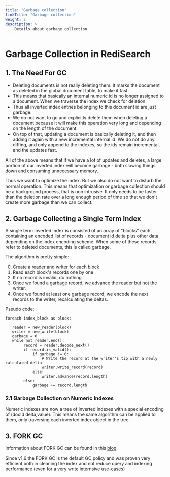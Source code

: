 ```yaml
---
title: "Garbage collection"
linkTitle: "Garbage collection"
weight: 2
description: >
    Details about garbage collection
---
```


# Garbage Collection in RediSearch

## 1. The Need For GC

* Deleting documents is not really deleting them. It marks the document as deleted in the global document table, to make it fast.
* This means that basically an internal numeric id is no longer assigned to a document. When we traverse the index we check for deletion.
* Thus all inverted index entries belonging to this document id are just garbage. 
* We do not want to go and explicitly delete them when deleting a document because it will make this operation very long and depending on the length of the document.
* On top of that, updating a document is basically deleting it, and then adding it again with a new incremental internal id. We do not do any diffing, and only append to the indexes, so the ids remain incremental, and the updates fast.

All of the above means that if we have a lot of updates and deletes, a large portion of our inverted index will become garbage - both slowing things down and consuming unnecessary memory. 

Thus we want to optimize the index. But we also do not want to disturb the normal operation. This means that optimization or garbage collection should be a background process, that is non intrusive. It only needs to be faster than the deletion rate over a long enough period of time so that we don't create more garbage than we can collect.

## 2. Garbage Collecting a Single Term Index

A single term inverted index is consisted of an array of "blocks" each containing an encoded list of records - document id delta plus other data depending on the index encoding scheme. When some of these records refer to deleted documents, this is called garbage. 

The algorithm is pretty simple: 

0. Create a reader and writer for each block
1. Read each block's records one by one
2. If no record is invalid, do nothing
3. Once we found a garbage record, we advance the reader but not the writer.
4. Once we found at least one garbage record, we encode the next records to the writer, recalculating the deltas.

Pseudo code:

```
foreach index_block as block:
   
   reader = new_reader(block)
   writer = new_write(block)
   garbage = 0
   while not reader.end():
        record = reader.decode_next()
        if record.is_valid():
            if garbage != 0:
                # Write the record at the writer's tip with a newly calculated delta
                writer.write_record(record)
            else:
                writer.advance(record.length)
        else:
            garbage += record.length
```

### 2.1 Garbage Collection on Numeric Indexes

Numeric indexes are now a tree of inverted indexes with a special encoding of (docId delta,value). This means the same algorithm can be applied to them, only traversing each inverted index object in the tree.

## 3. FORK GC

Information about FORK GC can be found in this [blog](https://redislabs.com/blog/increased-garbage-collection-performance-redisearch-1-4-1/)

Since v1.6 the FORK GC is the default GC policy and was proven very efficient both in cleaning the index and not reduce query and indexing performance (even for a very write internsive use-cases)


